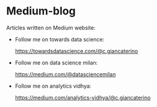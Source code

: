 # Medium-blog

Articles written on Medium website:

- Follow me on towards data science: 

  https://towardsdatascience.com/@c.giancaterino
  
- Follow me on data science milan:

  https://medium.com/@datasciencemilan
  
- Follow me on analytics vidhya:

  https://medium.com/analytics-vidhya/@c.giancaterino
  
  
  
  

